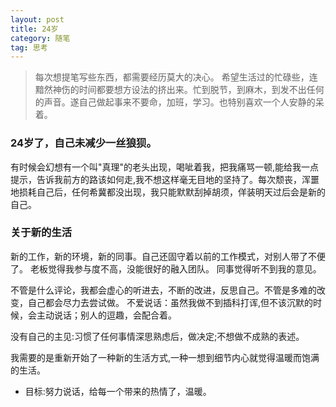 ```yaml
---
layout: post
title: 24岁
category: 随笔
tag: 思考
---
```

> 每次想提笔写些东西，都需要经历莫大的决心。
希望生活过的忙碌些，连黯然神伤的时间都要想方设法的挤出来。忙到脱节，到麻木，到发不出任何的声音。遂自己做起事来不要命，加班，学习。也特别喜欢一个人安静的呆着。

### 24岁了，自己未减少一丝狼狈。
有时候会幻想有一个叫"真理"的老头出现，喝呲着我，把我痛骂一顿,能给我一点提示，告诉我前方的路该如何走,我不想这样毫无目地的坚持了。每次颓丧，浑噩地损耗自己后，任何希冀都没出现，我只能默默刮掉胡须，佯装明天过后会是新的自己。

### 关于新的生活
新的工作，新的环境，新的同事。自己还固守着以前的工作模式，对别人带了不便了。
老板觉得我参与度不高，没能很好的融入团队。
同事觉得听不到我的意见。

不管是什么评论，我都会虚心的听进去，不断的改进，反思自己。不管是多难的改变，自己都会尽力去尝试做。
不爱说话：虽然我做不到插科打诨,但不该沉默的时候，会主动说话；别人的逗趣，会配合着。

没有自己的主见:习惯了任何事情深思熟虑后，做决定;不想做不成熟的表述。

我需要的是重新开始了一种新的生活方式,一种一想到细节内心就觉得温暖而饱满的生活。

- 目标:努力说话，给每一个带来的热情了，温暖。
